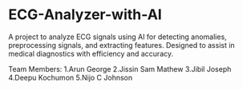 # ECG-Analyzer-with-AI
A project to analyze ECG signals using AI for detecting anomalies, preprocessing signals, and extracting features. Designed to assist in medical diagnostics with efficiency and accuracy.

Team Members:
  1.Arun George
  2.Jissin Sam Mathew
  3.Jibil Joseph
  4.Deepu Kochumon
  5.Nijo C Johnson
